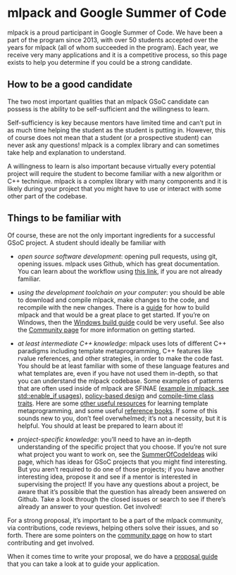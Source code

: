 # mlpack and Google Summer of Code

mlpack is a proud participant in Google Summer of Code. We have been a part of
the program since 2013, with over 50 students accepted over the years for mlpack
(all of whom succeeded in the program).  Each year, we receive very many
applications and it is a competitive process, so this page exists to help you
determine if you could be a strong candidate.

## How to be a good candidate

The two most important qualities that an mlpack GSoC candidate can possess is
the ability to be self-sufficient and the willingness to learn.

Self-sufficiency is key because mentors have limited time and can’t put in as
much time helping the student as the student is putting in. However, this of
course does not mean that a student (or a prospective student) can never ask any
questions! mlpack is a complex library and can sometimes take help and
explanation to understand.

A willingness to learn is also important because virtually every potential
project will require the student to become familiar with a new algorithm or C++
technique. mlpack is a complex library with many components and it is likely
during your project that you might have to use or interact with some other part
of the codebase.

## Things to be familiar with

Of course, these are not the only important ingredients for a successful GSoC
project. A student should ideally be familiar with

 - *open source software development*: opening pull requests, using git, opening
   issues. mlpack uses Github, which has great documentation. You can learn
   about the workflow using [this link](https://docs.github.com/en), if you are
   not already familiar.

 - *using the development toolchain on your computer*: you should be able to
   download and compile mlpack, make changes to the code, and recompile with the
   new changes. There is a [guide](../user/install.md) for how to build mlpack
   and that would be a great place to get started. If you’re on Windows, then
   the [Windows build guide](../user/build_windows.md) could be very useful. See
   also the [Community page](community.md) for more information on getting
   started.

 - *at least intermediate C++ knowledge*: mlpack uses lots of different C++
   paradigms including template metaprogramming, C++ features like rvalue
   references, and other strategies, in order to make the code fast. You should
   be at least familiar with some of these language features and what templates
   are, even if you have not used them in-depth, so that you can understand the
   mlpack codebase. Some examples of patterns that are often used inside of
   mlpack are SFINAE ([example in mlpack, see std::enable_if usages](https://github.com/mlpack/mlpack/blob/565cfd3aad22deec0656b86e801052593a937723/src/mlpack/methods/mean_shift/mean_shift.hpp)),
   [policy-based design](https://en.wikipedia.org/wiki/Modern_C%2B%2B_Design#Policy-based_design)
   and [compile-time class traits](https://accu.org/xaraya/journals/442.html).
   Here are some [other useful resources](https://en.wikipedia.org/wiki/Template_metaprogramming)
   for learning template metaprogramming, and some useful
   [reference books](https://www.aristeia.com/books.html).
   If some of this sounds new to you, don’t feel overwhelmed; it’s not a
   necessity, but it is helpful. You should at least be prepared to learn about
   it!

 - *project-specific knowledge*: you’ll need to have an in-depth understanding
   of the specific project that you choose. If you’re not sure what project you
   want to work on, see the
   [SummerOfCodeIdeas](https://github.com/mlpack/mlpack/wiki/SummerOfCodeIdeas)
   wiki page, which has ideas for GSoC projects that you might find interesting.
   But you aren’t required to do one of those projects; if you have another
   interesting idea, propose it and see if a mentor is interested in supervising
   the project! If you have any questions about a project, be aware that it’s
   possible that the question has already been answered on Github. Take a look
   through the closed issues or search to see if there’s already an answer to
   your question.  Get involved!

For a strong proposal, it’s important to be a part of the mlpack community, via
contributions, code reviews, helping others solve their issues, and so forth.
There are some pointers on the [community page](community.md) on how to start
contributing and get involved.

When it comes time to write your proposal, we do have a
[proposal guide](https://github.com/mlpack/mlpack/wiki/Google-Summer-of-Code-Application-Guide)
that you can take a look at to guide your application.
